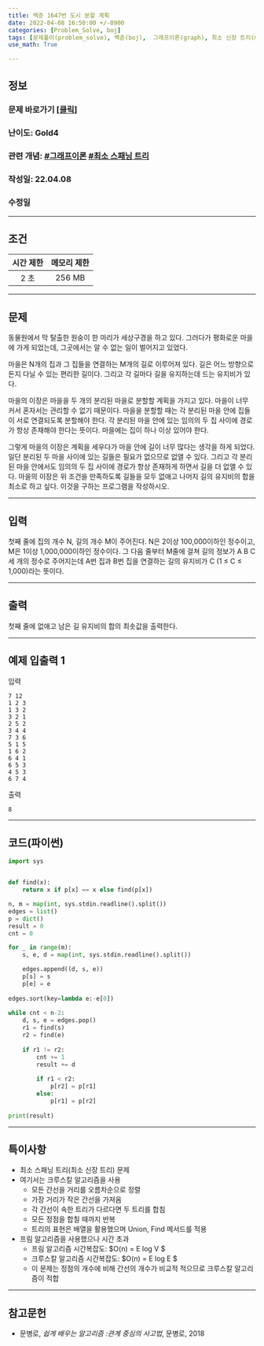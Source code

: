 ```yaml
---
title: 백준 1647번 도시 분할 계획
date: 2022-04-08 16:50:00 +/-0900
categories: [Problem_Solve, boj]
tags: [문제풀이(problem_solve), 백준(boj),  그래프이론(graph), 최소 신장 트리(minimum_spanning_tree)]
use_math: True

---
```

## 정보
### 문제 바로가기 [[클릭](https://www.acmicpc.net/problem/1647)]
### 난이도: Gold4
### 관련 개념: [#그래프이론](https://www.acmicpc.net/problemset?sort=ac_desc&algo=7) [#최소 스패닝 트리](https://www.acmicpc.net/problemset?sort=ac_desc&algo=49)
### 작성일: 22.04.08
### 수정일

---
## 조건

시간 제한|메모리 제한
:---:|:---:
2 초|256 MB

---
## 문제
동물원에서 막 탈출한 원숭이 한 마리가 세상구경을 하고 있다. 그러다가 평화로운 마을에 가게 되었는데, 그곳에서는 알 수 없는 일이 벌어지고 있었다.

마을은 N개의 집과 그 집들을 연결하는 M개의 길로 이루어져 있다. 길은 어느 방향으로든지 다닐 수 있는 편리한 길이다. 그리고 각 길마다 길을 유지하는데 드는 유지비가 있다.

마을의 이장은 마을을 두 개의 분리된 마을로 분할할 계획을 가지고 있다. 마을이 너무 커서 혼자서는 관리할 수 없기 때문이다. 마을을 분할할 때는 각 분리된 마을 안에 집들이 서로 연결되도록 분할해야 한다. 각 분리된 마을 안에 있는 임의의 두 집 사이에 경로가 항상 존재해야 한다는 뜻이다. 마을에는 집이 하나 이상 있어야 한다.

그렇게 마을의 이장은 계획을 세우다가 마을 안에 길이 너무 많다는 생각을 하게 되었다. 일단 분리된 두 마을 사이에 있는 길들은 필요가 없으므로 없앨 수 있다. 그리고 각 분리된 마을 안에서도 임의의 두 집 사이에 경로가 항상 존재하게 하면서 길을 더 없앨 수 있다. 마을의 이장은 위 조건을 만족하도록 길들을 모두 없애고 나머지 길의 유지비의 합을 최소로 하고 싶다. 이것을 구하는 프로그램을 작성하시오.

---
## 입력
첫째 줄에 집의 개수 N, 길의 개수 M이 주어진다. N은 2이상 100,000이하인 정수이고, M은 1이상 1,000,000이하인 정수이다. 그 다음 줄부터 M줄에 걸쳐 길의 정보가 A B C 세 개의 정수로 주어지는데 A번 집과 B번 집을 연결하는 길의 유지비가 C (1 ≤ C ≤ 1,000)라는 뜻이다.

---
## 출력
첫째 줄에 없애고 남은 길 유지비의 합의 최솟값을 출력한다.

---
## 예제 입출력 1
입력
```
7 12
1 2 3
1 3 2
3 2 1
2 5 2
3 4 4
7 3 6
5 1 5
1 6 2
6 4 1
6 5 3
4 5 3
6 7 4
```

출력
```
8
```

---
## 코드(파이썬)
```python
import sys


def find(x):
    return x if p[x] == x else find(p[x])

n, m = map(int, sys.stdin.readline().split())
edges = list()
p = dict()
result = 0
cnt = 0

for _ in range(m):
    s, e, d = map(int, sys.stdin.readline().split())

    edges.append((d, s, e))
    p[s] = s
    p[e] = e
    
edges.sort(key=lambda e:-e[0])
    
while cnt < n-2:
    d, s, e = edges.pop()
    r1 = find(s)
    r2 = find(e)        
    
    if r1 != r2:
        cnt += 1
        result += d
        
        if r1 < r2:
            p[r2] = p[r1]
        else:
            p[r1] = p[r2]
            
print(result)

```

---
## 특이사항
- 최소 스패닝 트리(최소 신장 트리) 문제
- 여기서는 크루스칼 알고리즘을 사용
  - 모든 간선을 거리를 오름차순으로 정렬
  - 가장 거리가 작은 간선을 가져옴
  - 각 간선이 속한 트리가 다르다면 두 트리를 합침
  - 모든 정점을 합칠 때까지 반복
  - 트리의 표현은 배열을 활용했으며 Union, Find 메서드를 적용
- 프림 알고리즘을 사용했으나 시간 초과
  - 프림 알고리즘 시간복잡도: $O(n) = E log V $
  - 크루스칼 알고리즘 시간복잡도: $O(n) = E log E $ 
  - 이 문제는 정점의 개수에 비해 간선의 개수가 비교적 적으므로 크루스칼 알고리즘이 적합

---
## 참고문헌
- 문병로, *쉽게 배우는 알고리즘 :관계 중심의 사고법*, 문병로, 2018
